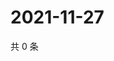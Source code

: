 # 2021-11-27

共 0 条

<!-- BEGIN WEIBO -->
<!-- 最后更新时间 Sat Nov 27 2021 11:00:51 GMT+0800 (China Standard Time) -->

<!-- END WEIBO -->
